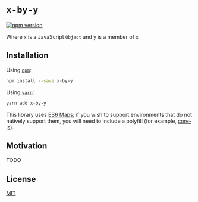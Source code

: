 # `x-by-y`

[![npm version](https://badge.fury.io/js/x-by-y.svg)](https://badge.fury.io/js/x-by-y)

Where `x` is a JavaScript `Object` and `y` is a member of `x`

## Installation

Using [`npm`](https://www.npmjs.com):

```sh
npm install --save x-by-y
```

Using [`yarn`](https://yarnpkg.com):

```bash
yarn add x-by-y
```

This library uses [ES6 Maps](https://developer.mozilla.org/en-US/docs/Web/JavaScript/Reference/Global_Objects/Map); if you wish to support environments that do not natively support them, you will need to include a polyfill (for example, [core-js](https://github.com/zloirock/core-js)).

## Motivation

TODO

## License

[MIT](./LICENSE)
